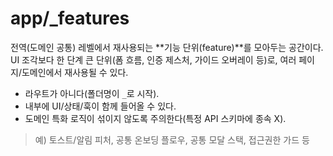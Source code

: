 # app/\_features

전역(도메인 공통) 레벨에서 재사용되는 **기능 단위(feature)**를 모아두는 공간이다.  
UI 조각보다 한 단계 큰 단위(폼 흐름, 인증 제스처, 가이드 오버레이 등)로, 여러 페이지/도메인에서 재사용될 수 있다.

- 라우트가 아니다(폴더명이 `_`로 시작).
- 내부에 UI/상태/훅이 함께 들어올 수 있다.
- 도메인 특화 로직이 섞이지 않도록 주의한다(특정 API 스키마에 종속 X).

> 예) 토스트/알림 피처, 공통 온보딩 플로우, 공통 모달 스택, 접근권한 가드 등
